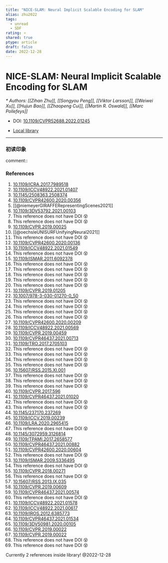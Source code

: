 ```yaml
---
title: "NICE-SLAM: Neural Implicit Scalable Encoding for SLAM"
alias: zhu2022
tags:
  - unread
  - SDF
rating: ⭐
shared: true
ptype: article
draft: false
date: 2022-12-28
---
```



# NICE-SLAM: Neural Implicit Scalable Encoding for SLAM
<cite>* Authors: [[Zihan Zhu]], [[Songyou Peng]], [[Viktor Larsson]], [[Weiwei Xu]], [[Hujun Bao]], [[Zhaopeng Cui]], [[Martin R. Oswald]], [[Marc Pollefeys]]</cite>

* DOI: [10.1109/CVPR52688.2022.01245](https://doi.org/10.1109/CVPR52688.2022.01245)

* [Local library](zotero://select/items/1_VYI29WCH)

***

### 初读印象

comment:: 



### References

1. [10.1109/ICRA.2017.7989518](https://doi.org/10.1109/ICRA.2017.7989518)
2. [10.1109/ICCV48922.2021.01407](https://doi.org/10.1109/ICCV48922.2021.01407)
3. [10.1145/2508363.2508374](https://doi.org/10.1145/2508363.2508374)
4. [10.1109/CVPR42600.2020.00356](https://doi.org/10.1109/CVPR42600.2020.00356)
5. [[@niemeyerGIRAFFERepresentingScenes2021]]
6. [10.1109/3DV53792.2021.00103](https://doi.org/10.1109/3DV53792.2021.00103)
7. This reference does not have DOI 😵
8. This reference does not have DOI 😵
9. [10.1109/CVPR.2019.00025](https://doi.org/10.1109/CVPR.2019.00025)
10. [[@oechsleUNISURFUnifyingNeural2021]]
11. This reference does not have DOI 😵
12. [10.1109/CVPR42600.2020.00136](https://doi.org/10.1109/CVPR42600.2020.00136)
13. [10.1109/ICCV48922.2021.01549](https://doi.org/10.1109/ICCV48922.2021.01549)
14. This reference does not have DOI 😵
15. [10.1109/ISMAR.2011.6092378](https://doi.org/10.1109/ISMAR.2011.6092378)
16. This reference does not have DOI 😵
17. This reference does not have DOI 😵
18. This reference does not have DOI 😵
19. This reference does not have DOI 😵
20. This reference does not have DOI 😵
21. [10.1109/CVPR.2019.01205](https://doi.org/10.1109/CVPR.2019.01205)
22. [10.1007/978-3-030-01270-0_50](https://doi.org/10.1007/978-3-030-01270-0_50)
23. This reference does not have DOI 😵
24. This reference does not have DOI 😵
25. This reference does not have DOI 😵
26. This reference does not have DOI 😵
27. [10.1109/CVPR42600.2020.00209](https://doi.org/10.1109/CVPR42600.2020.00209)
28. [10.1109/ICCV48922.2021.00569](https://doi.org/10.1109/ICCV48922.2021.00569)
29. [10.1109/CVPR.2019.00459](https://doi.org/10.1109/CVPR.2019.00459)
30. [10.1109/CVPR46437.2021.00713](https://doi.org/10.1109/CVPR46437.2021.00713)
31. [10.1109/TRO.2017.2705103](https://doi.org/10.1109/TRO.2017.2705103)
32. This reference does not have DOI 😵
33. This reference does not have DOI 😵
34. This reference does not have DOI 😵
35. This reference does not have DOI 😵
36. [10.15607/RSS.2015.XI.001](https://doi.org/10.15607/RSS.2015.XI.001)
37. This reference does not have DOI 😵
38. This reference does not have DOI 😵
39. This reference does not have DOI 😵
40. [10.1109/CVPR.2017.596](https://doi.org/10.1109/CVPR.2017.596)
41. [10.1109/CVPR46437.2021.01020](https://doi.org/10.1109/CVPR46437.2021.01020)
42. This reference does not have DOI 😵
43. This reference does not have DOI 😵
44. [10.1145/237170.237269](https://doi.org/10.1145/237170.237269)
45. [10.1109/ICCV.2019.00239](https://doi.org/10.1109/ICCV.2019.00239)
46. [10.1109/LRA.2020.2965415](https://doi.org/10.1109/LRA.2020.2965415)
47. This reference does not have DOI 😵
48. [10.1145/3072959.3126814](https://doi.org/10.1145/3072959.3126814)
49. [10.1109/TPAMI.2017.2658577](https://doi.org/10.1109/TPAMI.2017.2658577)
50. [10.1109/CVPR46437.2021.00882](https://doi.org/10.1109/CVPR46437.2021.00882)
51. [10.1109/CVPR42600.2020.00604](https://doi.org/10.1109/CVPR42600.2020.00604)
52. This reference does not have DOI 😵
53. [10.1109/ISMAR.2009.5336495](https://doi.org/10.1109/ISMAR.2009.5336495)
54. This reference does not have DOI 😵
55. [10.1109/CVPR.2018.00271](https://doi.org/10.1109/CVPR.2018.00271)
56. This reference does not have DOI 😵
57. [10.15607/RSS.2013.IX.035](https://doi.org/10.15607/RSS.2013.IX.035)
58. [10.1109/CVPR.2019.00609](https://doi.org/10.1109/CVPR.2019.00609)
59. [10.1109/CVPR46437.2021.00574](https://doi.org/10.1109/CVPR46437.2021.00574)
60. This reference does not have DOI 😵
61. [10.1109/ICCV48922.2021.01578](https://doi.org/10.1109/ICCV48922.2021.01578)
62. [10.1109/ICCV48922.2021.00617](https://doi.org/10.1109/ICCV48922.2021.00617)
63. [10.1109/IROS.2012.6385773](https://doi.org/10.1109/IROS.2012.6385773)
64. [10.1109/CVPR46437.2021.01534](https://doi.org/10.1109/CVPR46437.2021.01534)
65. [10.1109/3DV50981.2020.00105](https://doi.org/10.1109/3DV50981.2020.00105)
66. [10.1109/CVPR.2019.00022](https://doi.org/10.1109/CVPR.2019.00022)
67. [10.1109/CVPR.2019.00022](https://doi.org/10.1109/CVPR.2019.00022)
68. This reference does not have DOI 😵
69. This reference does not have DOI 😵

 Currently 2 references inside library! @2022-12-28